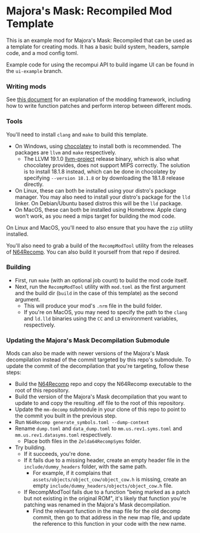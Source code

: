 # Majora's Mask: Recompiled Mod Template

This is an example mod for Majora's Mask: Recompiled that can be used as a template for creating mods. It has a basic build system, headers, sample code, and a mod config toml.

Example code for using the recompui API to build ingame UI can be found in the `ui-example` branch.

### Writing mods
See [this document](https://hackmd.io/fMDiGEJ9TBSjomuZZOgzNg) for an explanation of the modding framework, including how to write function patches and perform interop between different mods.

### Tools
You'll need to install `clang` and `make` to build this template.
* On Windows, using [chocolatey](https://chocolatey.org/) to install both is recommended. The packages are `llvm` and `make` respectively.
  * The LLVM 19.1.0 [llvm-project](https://github.com/llvm/llvm-project) release binary, which is also what chocolatey provides, does not support MIPS correctly. The solution is to install 18.1.8 instead, which can be done in chocolatey by specifying `--version 18.1.8` or by downloading the 18.1.8 release directly.
* On Linux, these can both be installed using your distro's package manager. You may also need to install your distro's package for the `lld` linker. On Debian/Ubuntu based distros this will be the `lld` package.
* On MacOS, these can both be installed using Homebrew. Apple clang won't work, as you need a mips target for building the mod code.

On Linux and MacOS, you'll need to also ensure that you have the `zip` utility installed.

You'll also need to grab a build of the `RecompModTool` utility from the releases of [N64Recomp](https://github.com/N64Recomp/N64Recomp). You can also build it yourself from that repo if desired.

### Building
* First, run `make` (with an optional job count) to build the mod code itself.
* Next, run the `RecompModTool` utility with `mod.toml` as the first argument and the build dir (`build` in the case of this template) as the second argument.
  * This will produce your mod's `.nrm` file in the build folder.
  * If you're on MacOS, you may need to specify the path to the `clang` and `ld.lld` binaries using the `CC` and `LD` environment variables, respectively.

### Updating the Majora's Mask Decompilation Submodule
Mods can also be made with newer versions of the Majora's Mask decompilation instead of the commit targeted by this repo's submodule.
To update the commit of the decompilation that you're targeting, follow these steps:
* Build the [N64Recomp](https://github.com/N64Recomp/N64Recomp) repo and copy the N64Recomp executable to the root of this repository.
* Build the version of the Majora's Mask decompilation that you want to update to and copy the resulting .elf file to the root of this repository.
* Update the `mm-decomp` submodule in your clone of this repo to point to the commit you built in the previous step.
* Run `N64Recomp generate_symbols.toml --dump-context`
* Rename `dump.toml` and `data_dump.toml` to `mm.us.rev1.syms.toml` and `mm.us.rev1.datasyms.toml` respectively.
  * Place both files in the `Zelda64RecompSyms` folder.
* Try building.
  * If it succeeds, you're done.
  * If it fails due to a missing header, create an empty header file in the `include/dummy_headers` folder, with the same path.
    * For example, if it complains that `assets/objects/object_cow/object_cow.h` is missing, create an empty `include/dummy_headers/objects/object_cow.h` file.
  * If RecompModTool fails due to a function "being marked as a patch but not existing in the original ROM", it's likely that function you're patching was renamed in the Majora's Mask decompilation.
    * Find the relevant function in the map file for the old decomp commit, then go to that address in the new map file, and update the reference to this function in your code with the new name.

